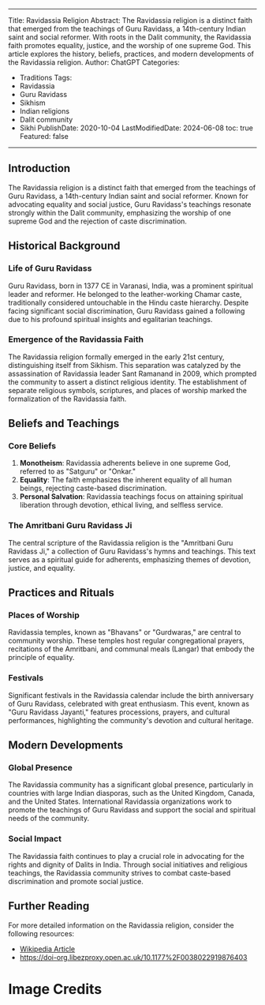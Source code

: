 
---
Title: Ravidassia Religion
Abstract: The Ravidassia religion is a distinct faith that emerged from the teachings of Guru Ravidass, a 14th-century Indian saint and social reformer. With roots in the Dalit community, the Ravidassia faith promotes equality, justice, and the worship of one supreme God. This article explores the history, beliefs, practices, and modern developments of the Ravidassia religion.
Author: ChatGPT
Categories:
- Traditions
Tags:
- Ravidassia
- Guru Ravidass
- Sikhism
- Indian religions
- Dalit community
- Sikhi
PublishDate: 2020-10-04
LastModifiedDate: 2024-06-08
toc: true
Featured: false
---

## Introduction

The Ravidassia religion is a distinct faith that emerged from the teachings of Guru Ravidass, a 14th-century Indian saint and social reformer. Known for advocating equality and social justice, Guru Ravidass's teachings resonate strongly within the Dalit community, emphasizing the worship of one supreme God and the rejection of caste discrimination.

## Historical Background

### Life of Guru Ravidass

Guru Ravidass, born in 1377 CE in Varanasi, India, was a prominent spiritual leader and reformer. He belonged to the leather-working Chamar caste, traditionally considered untouchable in the Hindu caste hierarchy. Despite facing significant social discrimination, Guru Ravidass gained a following due to his profound spiritual insights and egalitarian teachings.

### Emergence of the Ravidassia Faith

The Ravidassia religion formally emerged in the early 21st century, distinguishing itself from Sikhism. This separation was catalyzed by the assassination of Ravidassia leader Sant Ramanand in 2009, which prompted the community to assert a distinct religious identity. The establishment of separate religious symbols, scriptures, and places of worship marked the formalization of the Ravidassia faith.

## Beliefs and Teachings

### Core Beliefs

1. **Monotheism**: Ravidassia adherents believe in one supreme God, referred to as "Satguru" or "Onkar."
2. **Equality**: The faith emphasizes the inherent equality of all human beings, rejecting caste-based discrimination.
3. **Personal Salvation**: Ravidassia teachings focus on attaining spiritual liberation through devotion, ethical living, and selfless service.

### The Amritbani Guru Ravidass Ji

The central scripture of the Ravidassia religion is the "Amritbani Guru Ravidass Ji," a collection of Guru Ravidass's hymns and teachings. This text serves as a spiritual guide for adherents, emphasizing themes of devotion, justice, and equality.

## Practices and Rituals

### Places of Worship

Ravidassia temples, known as "Bhavans" or "Gurdwaras," are central to community worship. These temples host regular congregational prayers, recitations of the Amritbani, and communal meals (Langar) that embody the principle of equality.

### Festivals

Significant festivals in the Ravidassia calendar include the birth anniversary of Guru Ravidass, celebrated with great enthusiasm. This event, known as "Guru Ravidass Jayanti," features processions, prayers, and cultural performances, highlighting the community's devotion and cultural heritage.

## Modern Developments

### Global Presence

The Ravidassia community has a significant global presence, particularly in countries with large Indian diasporas, such as the United Kingdom, Canada, and the United States. International Ravidassia organizations work to promote the teachings of Guru Ravidass and support the social and spiritual needs of the community.

### Social Impact

The Ravidassia faith continues to play a crucial role in advocating for the rights and dignity of Dalits in India. Through social initiatives and religious teachings, the Ravidassia community strives to combat caste-based discrimination and promote social justice.

## Further Reading

For more detailed information on the Ravidassia religion, consider the following resources:

- [Wikipedia Article](https://en.m.wikipedia.org/wiki/Ravidassia)
- https://doi-org.libezproxy.open.ac.uk/10.1177%2F0038022919876403

# Image Credits
